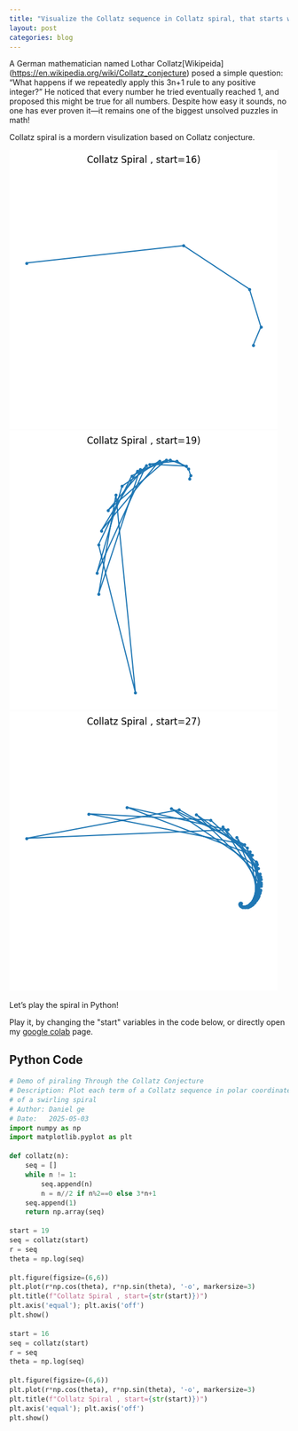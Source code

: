 ```yaml
---
title: "Visualize the Collatz sequence in Collatz spiral, that starts with any number"
layout: post
categories: blog
---
```


A German mathematician named Lothar Collatz[Wikipeida] (https://en.wikipedia.org/wiki/Collatz_conjecture) posed a simple question:
    “What happens if we repeatedly apply this 3n+1 rule to any positive integer?”
He noticed that every number he tried eventually reached 1, and proposed this might be true for all numbers. Despite how easy it sounds, no one has ever proven it—it remains one of the biggest unsolved puzzles in math!

Collatz spiral is a mordern visulization based on Collatz conjecture. 

![collatz_conjecture16](/assets/images/collatz_conjecture16.png)
![collatz_conjecture19](/assets/images/collatz_conjecture19.png)
![collatz_conjecture27](/assets/images/collatz_conjecture27.png)


Let’s play the spiral in Python!


Play it, by changing the "start" variables in the code below, or directly open my [google colab](https://colab.research.google.com/drive/1Y7UxuLUH5x6t0dam55hmH56Ai_K78Lxy#scrollTo=297Z_BgGSIRJ) page.


## Python Code

```python
# Demo of piraling Through the Collatz Conjecture
# Description: Plot each term of a Collatz sequence in polar coordinates, and show the result
# of a swirling spiral
# Author: Daniel ge
# Date:   2025-05-03
import numpy as np
import matplotlib.pyplot as plt

def collatz(n):
    seq = []
    while n != 1:
        seq.append(n)
        n = n//2 if n%2==0 else 3*n+1
    seq.append(1)
    return np.array(seq)

start = 19
seq = collatz(start)
r = seq
theta = np.log(seq)

plt.figure(figsize=(6,6))
plt.plot(r*np.cos(theta), r*np.sin(theta), '-o', markersize=3)
plt.title(f"Collatz Spiral , start={str(start)})")
plt.axis('equal'); plt.axis('off')
plt.show()

start = 16
seq = collatz(start)
r = seq
theta = np.log(seq)

plt.figure(figsize=(6,6))
plt.plot(r*np.cos(theta), r*np.sin(theta), '-o', markersize=3)
plt.title(f"Collatz Spiral , start={str(start)})")
plt.axis('equal'); plt.axis('off')
plt.show()

```
